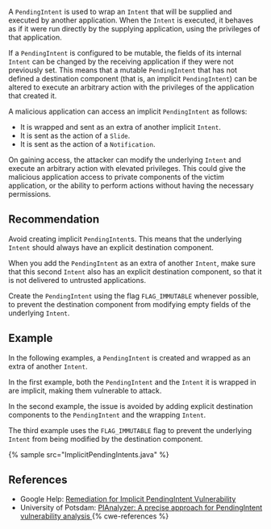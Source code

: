 A `PendingIntent` is used to wrap an `Intent` that will be supplied and executed by another application. When the `Intent` is executed, it behaves as if it were run directly by the supplying application, using the privileges of that application.

If a `PendingIntent` is configured to be mutable, the fields of its internal `Intent` can be changed by the receiving application if they were not previously set. This means that a mutable `PendingIntent` that has not defined a destination component (that is, an implicit `PendingIntent`) can be altered to execute an arbitrary action with the privileges of the application that created it.

A malicious application can access an implicit `PendingIntent` as follows:

* It is wrapped and sent as an extra of another implicit `Intent`.
* It is sent as the action of a `Slide`.
* It is sent as the action of a `Notification`.


On gaining access, the attacker can modify the underlying `Intent` and execute an arbitrary action with elevated privileges. This could give the malicious application access to private components of the victim application, or the ability to perform actions without having the necessary permissions.


## Recommendation
Avoid creating implicit `PendingIntent`s. This means that the underlying `Intent` should always have an explicit destination component.

When you add the `PendingIntent` as an extra of another `Intent`, make sure that this second `Intent` also has an explicit destination component, so that it is not delivered to untrusted applications.

Create the `PendingIntent` using the flag `FLAG_IMMUTABLE` whenever possible, to prevent the destination component from modifying empty fields of the underlying `Intent`.


## Example
In the following examples, a `PendingIntent` is created and wrapped as an extra of another `Intent`.

In the first example, both the `PendingIntent` and the `Intent` it is wrapped in are implicit, making them vulnerable to attack.

In the second example, the issue is avoided by adding explicit destination components to the `PendingIntent` and the wrapping `Intent`.

The third example uses the `FLAG_IMMUTABLE` flag to prevent the underlying `Intent` from being modified by the destination component.

{% sample src="ImplicitPendingIntents.java" %}

## References
* Google Help: [ Remediation for Implicit PendingIntent Vulnerability ](https://support.google.com/faqs/answer/10437428?hl=en)
* University of Potsdam: [ PIAnalyzer: A precise approach for PendingIntent vulnerability analysis ](https://www.cs.uni-potsdam.de/se/papers/esorics18.pdf)
{% cwe-references %}
